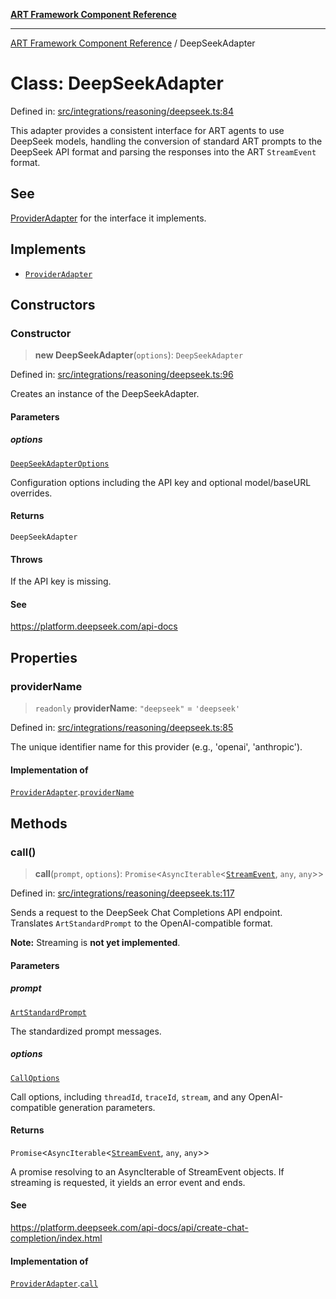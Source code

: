 [**ART Framework Component Reference**](../README.md)

***

[ART Framework Component Reference](../README.md) / DeepSeekAdapter

# Class: DeepSeekAdapter

Defined in: [src/integrations/reasoning/deepseek.ts:84](https://github.com/hashangit/ART/blob/e4c184bd9ffa5ef078ee6a88704f24584b173411/src/integrations/reasoning/deepseek.ts#L84)

This adapter provides a consistent interface for ART agents to use DeepSeek models,
handling the conversion of standard ART prompts to the DeepSeek API format and
parsing the responses into the ART `StreamEvent` format.

## See

[ProviderAdapter](../interfaces/ProviderAdapter.md) for the interface it implements.

## Implements

- [`ProviderAdapter`](../interfaces/ProviderAdapter.md)

## Constructors

### Constructor

> **new DeepSeekAdapter**(`options`): `DeepSeekAdapter`

Defined in: [src/integrations/reasoning/deepseek.ts:96](https://github.com/hashangit/ART/blob/e4c184bd9ffa5ef078ee6a88704f24584b173411/src/integrations/reasoning/deepseek.ts#L96)

Creates an instance of the DeepSeekAdapter.

#### Parameters

##### options

[`DeepSeekAdapterOptions`](../interfaces/DeepSeekAdapterOptions.md)

Configuration options including the API key and optional model/baseURL overrides.

#### Returns

`DeepSeekAdapter`

#### Throws

If the API key is missing.

#### See

https://platform.deepseek.com/api-docs

## Properties

### providerName

> `readonly` **providerName**: `"deepseek"` = `'deepseek'`

Defined in: [src/integrations/reasoning/deepseek.ts:85](https://github.com/hashangit/ART/blob/e4c184bd9ffa5ef078ee6a88704f24584b173411/src/integrations/reasoning/deepseek.ts#L85)

The unique identifier name for this provider (e.g., 'openai', 'anthropic').

#### Implementation of

[`ProviderAdapter`](../interfaces/ProviderAdapter.md).[`providerName`](../interfaces/ProviderAdapter.md#providername)

## Methods

### call()

> **call**(`prompt`, `options`): `Promise`\<`AsyncIterable`\<[`StreamEvent`](../interfaces/StreamEvent.md), `any`, `any`\>\>

Defined in: [src/integrations/reasoning/deepseek.ts:117](https://github.com/hashangit/ART/blob/e4c184bd9ffa5ef078ee6a88704f24584b173411/src/integrations/reasoning/deepseek.ts#L117)

Sends a request to the DeepSeek Chat Completions API endpoint.
Translates `ArtStandardPrompt` to the OpenAI-compatible format.

**Note:** Streaming is **not yet implemented**.

#### Parameters

##### prompt

[`ArtStandardPrompt`](../type-aliases/ArtStandardPrompt.md)

The standardized prompt messages.

##### options

[`CallOptions`](../interfaces/CallOptions.md)

Call options, including `threadId`, `traceId`, `stream`, and any OpenAI-compatible generation parameters.

#### Returns

`Promise`\<`AsyncIterable`\<[`StreamEvent`](../interfaces/StreamEvent.md), `any`, `any`\>\>

A promise resolving to an AsyncIterable of StreamEvent objects. If streaming is requested, it yields an error event and ends.

#### See

https://platform.deepseek.com/api-docs/api/create-chat-completion/index.html

#### Implementation of

[`ProviderAdapter`](../interfaces/ProviderAdapter.md).[`call`](../interfaces/ProviderAdapter.md#call)
